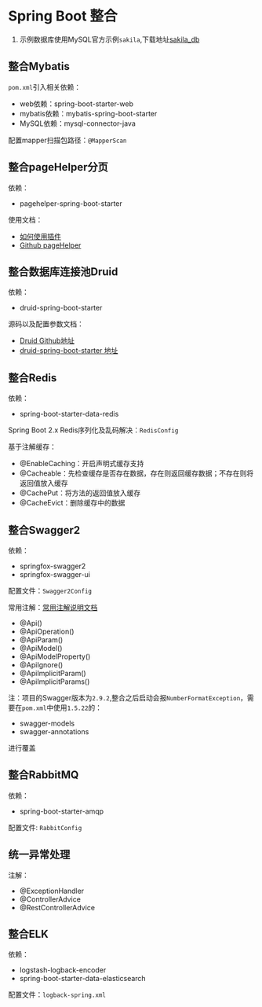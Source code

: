 
# Spring Boot 整合

1. 示例数据库使用MySQL官方示例`sakila`,下载地址[sakila_db](https://dev.mysql.com/doc/index-other.html)

## 整合Mybatis

`pom.xml`引入相关依赖：

- web依赖：spring-boot-starter-web
- mybatis依赖：mybatis-spring-boot-starter
- MySQL依赖：mysql-connector-java

配置mapper扫描包路径：`@MapperScan`

## 整合pageHelper分页

依赖：

- pagehelper-spring-boot-starter

使用文档：

- [如何使用插件](https://github.com/pagehelper/Mybatis-PageHelper/blob/master/wikis/zh/HowToUse.md)
- [Github pageHelper](https://github.com/pagehelper/Mybatis-PageHelper)

## 整合数据库连接池Druid

依赖：

- druid-spring-boot-starter

源码以及配置参数文档：

- [Druid Github地址](https://github.com/alibaba/druid)
- [druid-spring-boot-starter 地址](https://github.com/alibaba/druid/tree/master/druid-spring-boot-starter)

## 整合Redis

依赖：

- spring-boot-starter-data-redis

Spring Boot 2.x Redis序列化及乱码解决：`RedisConfig`

基于注解缓存：

- @EnableCaching：开启声明式缓存支持
- @Cacheable：先检查缓存是否存在数据，存在则返回缓存数据；不存在则将返回值放入缓存
- @CachePut：将方法的返回值放入缓存
- @CacheEvict：删除缓存中的数据

## 整合Swagger2

依赖：

- springfox-swagger2
- springfox-swagger-ui

配置文件：`Swagger2Config`

常用注解：[常用注解说明文档](https://github.com/swagger-api/swagger-core/wiki/Annotations#apiparam)

- @Api()
- @ApiOperation()
- @ApiParam()
- @ApiModel()
- @ApiModelProperty()
- @ApiIgnore()
- @ApiImplicitParam()
- @ApiImplicitParams()

注：项目的Swagger版本为`2.9.2`,整合之后启动会报`NumberFormatException`，需要在`pom.xml`中使用`1.5.22`的：

- swagger-models
- swagger-annotations

进行覆盖

## 整合RabbitMQ

依赖：

- spring-boot-starter-amqp

配置文件: `RabbitConfig`

## 统一异常处理

注解：

- @ExceptionHandler
- @ControllerAdvice
- @RestControllerAdvice

## 整合ELK

依赖：

- logstash-logback-encoder
- spring-boot-starter-data-elasticsearch

配置文件：`logback-spring.xml`